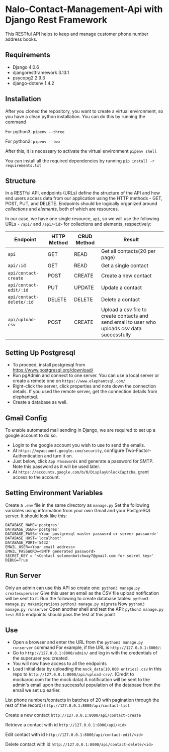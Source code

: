 # Nalo-Contact-Management-Api with Django Rest Framework
This RESTful API helps to keep and manage customer phone number address books.

## Requirements
- Django 4.0.6
- djangorestframework 3.13.1
- psycopg2 2.9.3
- django-dotenv 1.4.2

## Installation
After you cloned the repository, you want to create a virtual environment, so you have a clean python installation. You can do this by running the command

For python3:
`pipenv --three`

For python2:
`pipenv --two`

After this, it is necessary to activate the virtual environment
`pipenv shell`

You can install all the required dependencies by running
`pip install -r requirements.txt`

## Structure
In a RESTful API, endpoints (URLs) define the structure of the API and how end users access data from our application using the HTTP methods - GET, POST, PUT, and DELETE. Endpoints should be logically organized around _collections_ and _elements_, both of which are resources.

In our case, we have one single resource, `api`, so we will use the following URLs - `/api/` and `/api/<id>` for collections and elements, respectively:

Endpoint |HTTP Method | CRUD Method | Result
-- | -- |-- |--
`api` | GET | READ | Get all contacts(20 per page)
`api/:id` | GET | READ | Get a single contact
`api/contact-create`| POST | CREATE | Create a new contact
`api/contact-edit/:id` | PUT | UPDATE | Update a contact
`api/contact-delete/:id` | DELETE | DELETE | Delete a contact
`api/upload-csv` | POST | CREATE | Upload a csv file to create contacts and send email to user who uploads csv data successfully

## Setting Up Postgresql
- To proceed, install postgresql from https://www.postgresql.org/download/
- Run pgAdmin and connect to one server. You can use a local server or create a remote one on `https://www.elephantsql.com/`
- Right-click the server, click properties and note down the connection details. If you used the remote server, get the connection details from elephantsql.
- Create a database as well.

## Gmail Config
To enable automated mail sending in Django, we are required to set up a google account to do so.
- Login to the google account you wish to use to send the emails.
- At `https://myaccount.google.com/security`, configure Two-Factor-Authentication and turn it on.
- Just below, click `App Passwords` and generate a password for SMTP. Note this password as it will be used later.
- At `https://accounts.google.com/b/0/DisplayUnlockCaptcha`, grant access to the account.

## Setting Environment Variables
Create a `.env` file in the same directory as `manage.py`
Set the following variables using information from your own Gmail and your PostgreSQL server. It should look like this:
```
DATABASE_NAME='postgres'
DATABASE_USER='postgres'
DATABASE_PASS='<Your postgresql master password or server password>'
DATABASE_HOST='localhost'
DATABASE_PORT='5432'
EMAIL_USER=<Your email address>
EMAIL_PASSWORD=<SMTP generated password>
SECRET_KEY = '<Contact solomonbotchway7@gmail.com for secret key>'
DEBUG=True
```

## Run Server
Only an admin can use this API so create one:
`python3 manage.py createsuperuser`
Give this user an email as the CSV file upload notification will be sent to it.
Run the following to create database tables:
`python3 manage.py makemigrations`
`python3 manage.py migrate`
Now `python3 manage.py runserver`
Open another shell and test the API:
`python3 manage.py test`
All 5 endpoints should pass the test at this point

## Use
- Open a browser and enter the URL from the `python3 manage.py runserver` command
For example, if the URL is `http://127.0.0.1:8000/`:
- Go to `http://127.0.0.1:8000/admin/` and log in with the credentials of the superuser you created.
- You will now have access to all the endpoints
- Load initial data by uploading the `mock_data(10,000 entries).csv` in this repo to `http://127.0.0.1:8000/api/upload-csv/`. (Credit to mockaroo.com for the mock data) A notification will be sent to the admin's email upon the successful population of the database from the email we set up earlier.

List phone numbers/contacts in batches of 20 with pagination through the rest of the record)
`http://127.0.0.1:8000/api/contact-list` 

Create a new contact
`http://127.0.0.1:8000/api/contact-create`

Retrieve a contact with id
`http://127.0.0.1:8000/api/<id>`

Edit contact with id
`http://127.0.0.1:8000/api/contact-edit/<id>`

Delete contact with id
`http://127.0.0.1:8000/api/contact-delete/<id>`





